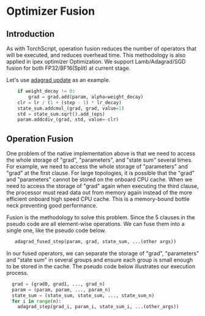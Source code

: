 Optimizer Fusion
================

## Introduction
As with TorchScript, operation fusion reduces the number of operators that will be executed, and reduces overhead time. This methodology is also applied in ipex optimizer Optimization. We support Lamb/Adagrad/SGD fusion for both FP32/BF16(Split) at current stage.

Let's use [adagrad update](https://pytorch.org/docs/stable/generated/torch.optim.Adagrad.html?highlight=adagrad#torch.optim.Adagrad) as an example.

```python
    if weight_decay != 0:
        grad = grad.add(param, alpha=weight_decay)
    clr = lr / (1 + (step - 1) * lr_decay)
    state_sum.addcmul_(grad, grad, value=1)
    std = state_sum.sqrt().add_(eps)
    param.addcdiv_(grad, std, value=-clr)
```

## Operation Fusion

One problem of the native implementation above is that we need to access the whole storage of "grad", "parameters", and "state sum" several times. For example, we need to access the whole storage of "parameters" and "grad" at the first clause. For large topologies, it is possible that the "grad" and "parameters" cannot be stored on the onboard CPU cache. When we need to access the storage of "grad" again when executing the third clause, the processor must read data out from memory again instead of the more efficient onboard high speed CPU cache. This is a memory-bound bottle neck preventing good performance.

Fusion is the methodology to solve this problem. Since the 5 clauses in the pseudo code are all element-wise operations. We can fuse them into a single one, like the pseudo code below.

```python
   adagrad_fused_step(param, grad, state_sum, ...(other args))
```

 In our fused operators, we can separate the storage of  "grad", "parameters" and "state sum" in several groups and ensure each group is small enough to be stored in the cache. The pseudo code below illustrates our execution process.

```python
  grad = (grad0, grad1, ..., grad_n)
  param = (param, param, ..., param_n)
  state_sum = (state_sum, state_sum, ..., state_sum_n)
  for i in range(n):
    adagrad_step(grad_i, param_i, state_sum_i, ...(other_args))
```
